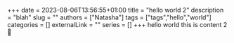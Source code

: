 +++ 
date = 2023-08-06T13:56:55+01:00
title = "hello world 2"
description = "blah"
slug = ""
authors = ["Natasha"]
tags = ["tags","hello","world"]
categories = []
externalLink = ""
series = []
+++
hello world this is content 2 🐛